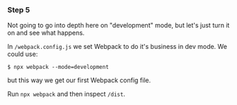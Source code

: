 ### Step 5

Not going to go into depth here on "development" mode, but let's just turn it on and see what happens.

In `/webpack.config.js` we set Webpack to do it's business in dev mode. We could use:
```
$ npx webpack --mode=development
```
but this way we get our first Webpack config file.

Run `npx webpack` and then inspect `/dist`.